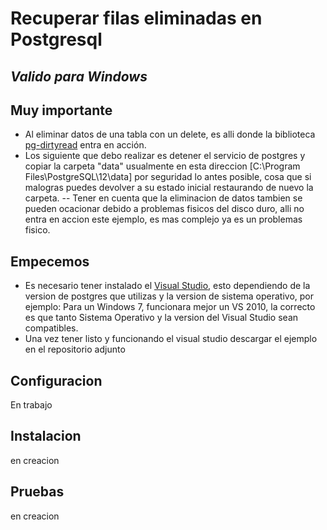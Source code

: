 # Recuperar filas eliminadas en Postgresql
## _Valido para Windows_

## Muy importante

- Al eliminar datos de una tabla con un delete, es alli donde la biblioteca [pg-dirtyread](https://github.com/df7cb/pg_dirtyread) entra en acción.
- Los siguiente que debo realizar es detener el servicio de postgres y copiar la carpeta "data" usualmente en esta direccion [C:\Program Files\PostgreSQL\12\data] por seguridad lo antes posible, cosa que si malogras puedes devolver a su estado inicial restaurando de nuevo la carpeta.
-- Tener en cuenta que la eliminacion de datos tambien se pueden ocacionar debido a problemas fisicos del disco duro, alli no entra en accion este ejemplo, es mas complejo ya es un problemas fisico.


## Empecemos

- Es necesario tener instalado el [Visual Studio](https://visualstudio.microsoft.com/pt-br/thank-you-downloading-visual-studio/?sku=Community&rel=16), esto dependiendo de la version de postgres que utilizas y la version de sistema operativo, por ejemplo: Para un Windows 7, funcionara mejor un VS 2010, la correcto es que tanto Sistema Operativo y la version del Visual Studio sean compatibles.
- Una vez tener listo y funcionando el visual studio descargar el ejemplo en el repositorio adjunto

## Configuracion
En trabajo

## Instalacion
en creacion
## Pruebas

en creacion
